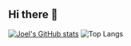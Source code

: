 ## Hi there 👋

<!--
**Joeljoy1237/Joeljoy1237** is a ✨ _special_ ✨ repository because its `README.md` (this file) appears on your GitHub profile.

Here are some ideas to get you started:

- 🔭 I’m currently working on ...
- 🌱 I’m currently learning ...
- 👯 I’m looking to collaborate on ...
- 🤔 I’m looking for help with ...
- 💬 Ask me about ...
- 📫 How to reach me: ...
- 😄 Pronouns: ...
- ⚡ Fun fact: ...
-->

[![Joel's GitHub stats](https://github-readme-stats.vercel.app/api?username=Joeljoy1237)](https://github.com/Joeljoy1237/github-readme-stats)
![Top Langs](https://github-readme-stats.vercel.app/api/top-langs/?username=anuraghazra&layout=compact)
